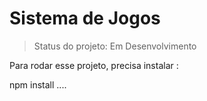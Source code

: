   <h1> Sistema de Jogos </h1> 

  > Status do projeto: Em Desenvolvimento


Para rodar esse projeto, precisa instalar :

npm install ....


  
